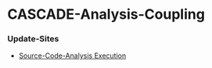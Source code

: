 # CASCADE-Analysis-Coupling

### Update-Sites
- [Source-Code-Analysis Execution](https://cascade-analysiscoupling.github.io/updatesite/sourcecode_analysis_execution)
